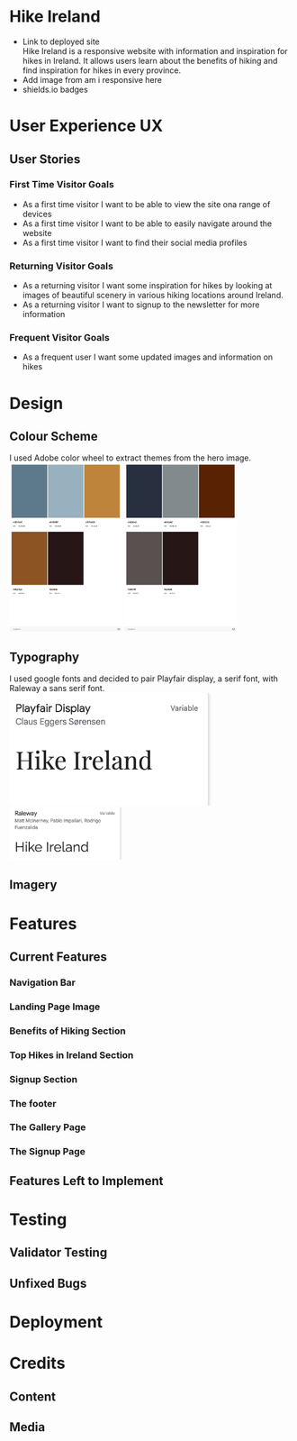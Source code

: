 # Hike Ireland
- Link to deployed site\
Hike Ireland is a responsive website with information and inspiration for hikes in Ireland. It allows users learn about the benefits of hiking and find inspiration for hikes in every province.
- Add image from am i responsive here
- shields.io badges 

# User Experience UX
## User Stories
### First Time Visitor Goals
- As a first time visitor I want to be able to view the site ona range of devices
- As a first time visitor I want to be able to easily navigate around the website
- As a first time visitor I want to find their social media profiles 
### Returning Visitor Goals
- As a returning visitor I want some inspiration for hikes by looking at images of beautiful scenery in various hiking locations around Ireland.
- As a returning visitor I want to signup to the newsletter for more information
### Frequent Visitor Goals
- As a frequent user I want some updated images and information on hikes 

# Design
## Colour Scheme
I used Adobe color wheel to extract themes from the hero image.\
<img src="assets/images/AdobeColor-color theme_connemara_national_park (1).jpeg" height="300px">
<img src="assets/images/AdobeColor-color theme_connemara_national_park (2).jpeg" height="300px">


## Typography
I used google fonts and decided to pair Playfair display, a serif font, with Raleway a sans serif font.
<img src="assets/images/playfair_display.png" height="200pxpx">
<img src="assets/images/raleway.png" width="200pxpx">
## Imagery


# Features
## Current Features
### Navigation Bar
### Landing Page Image
### Benefits of Hiking Section
### Top Hikes in Ireland Section
### Signup Section
### The footer
### The Gallery Page
### The Signup Page
## Features Left to Implement

# Testing
## Validator Testing
## Unfixed Bugs
# Deployment

# Credits
## Content
## Media
